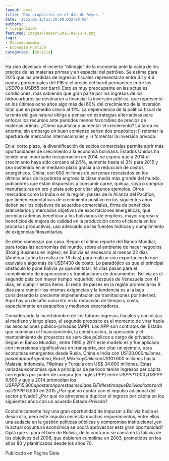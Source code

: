 ```yaml
---
layout: post
title: 'Dos propósitos en el día de Reyes. '
date: '2015-01-13T13:30:00.002-08:00'
authors:
- luisgonzales
featured: images/Teaser-2015-01-13-a.png
tags:
- Macroeconomía
- Economía Pública
categories: [Bolivia]
---
```


Ha sido develado el incierto “blindaje” de la economía ante la caída de los precios de las materias primas y en especial del petróleo. Se estima para 2015 que las pérdidas de ingresos fiscales  representarán entre 3.1 y 4.6 puntos porcentuales del PIB si el precio del barril permanece entre los USD70 a USD55 por barril.  Esto es muy preocupante en las actuales condiciones, más sabiendo que gran parte por los ingresos de los hidrocarburos se destinaron a financiar la inversión pública, que representó en los últimos ocho años algo más del 60% del crecimiento de la inversión total que en promedio creció al 11%. La dependencia de la política fiscal de la renta del gas natural obliga a pensar en estrategias alternativas para enfocar los recursos ante periodos menos favorables de precios de materias primas.
¿Cómo apuntalar y aumentar el crecimiento? La tarea es enorme, sin embargo un buen comienzo serían dos propósitos: i) retomar la apertura de mercados internacionales y  ii) fomentar la inversión privada.


En el corto plazo, la diversificación de socios comerciales permite abrir más oportunidades de crecimiento a la economía boliviana. Estados Unidos ha tenido una importante recuperación en 2014, se espera que a 2014 el crecimiento haya sido cercano al 2.5%, aumente hasta el 3% para 2015 y sea sostenido en el mediano plazo gracia a la reducción de costos energéticos. China, con 600 millones de personas rescatados en los últimos años de la pobreza engrosa la clase media más grande del mundo, pobladores que están dispuestos a consumir carne, quinua, soya o comprar manufacturas en oro y plata solo por citar algunos ejemplos. Otros mercados como la India o en la región, países de la Alianza del Pacífico, que tienen expectativas de crecimiento positivo en los siguientes años deben ser los objetivos de acuerdos comerciales, firma de beneficios arancelarios y mercados objetivos de exportaciones energéticas, que permitan además beneficiar a los bolivianos de empleos, mayor ingreso y beneficios de mejora de calidad en la producción como eficiencia en los procesos productivos, uso adecuado de las fuentes hídricas y cumplimiento de exigencias fitosanitarias.

Se debe comenzar por casa. Según el último reporte del Banco Mundial, para todas las economías del mundo, sobre el ambiente de hacer negocios (Doing Business en inglés), en Bolivia es necesario al menos 22 días (América Latina lo realiza en 16 días) para realizar una exportación lo que equivale a algo más de USD1400 de costo. Lo paradójico es que el principal obstáculo lo pone Bolivia ya que del total, 14 días pasan para el cumplimiento de inspecciones y tramitaciones de documentos. Bolivia es el segundo país con mayor tiempo requerido, después de Venezuela con 41 días, en cumplir estos ítems. El resto de países en la región promedia los 9 días para cumplir las mismas exigencias y la tendencia es a la baja considerando la creciente implementación de tramitaciones por internet. Aquí hay un desafío concreto en la reducción de tiempo y costo, especialmente en pequeños y medianos exportadores.  

Considerando la incertidumbre de los futuros ingresos fiscales y con vistas al mediano y largo plazo, el segundo propósito es el momento de virar hacia las asociaciones público-privadas (APP). Las APP son contratos del Estado que combinan el financiamiento, la construcción, la operación y el mantenimiento de proyectos de servicios públicos a cargo de privados. Según el Banco Mundial , entre 1990 y 2011 este modelo es y fue aplicado con inversiones significativas en transporte, por citar un ejemplo, para economías emergentes desde Rusia, China e India con US$120.000 millones, pasando por Argentina, Brasil, México y Chile con US$101.600 millones hasta  Malasia, Indonesia, Filipinas y Turquía con US$ 34.800 millones. Estas variadas economías que a principios de periodo tenían ingresos per cápita corregidos por poder de compra (en inglés PPP)  entre US$PPP 1.000 y US$PPP 8.500 y que a 2014 promedian los US$PPP 15.800 apostaron por estas medidas. El FMI estima que Bolivia alcanzará los US$PPP 6.500 en 2015  ¿Por qué no contar con el impulso adicional del sector privado? ¿Por qué no atreverse a duplicar el ingreso per cápita en los siguientes años con un acuerdo Estado-Privado?

Económicamente hay una gran oportunidad de impulsar a Bolivia hacia el desarrollo, pero este impulso necesita muchos requerimientos, entre ellos una audacia en la gestión políticas públicas  y compromiso institucional ¿en la actual coyuntura económica se podrá aprovechar esta gran oportunidad? Ojalá que sí para el bien de Bolivia, de lo contrario se caerá en la falacia de los objetivos del 2006, que debieran cumplirse en 2003, prometidos en los años 80 y planificados desde los años 70.  

Publicado en Página Siete
